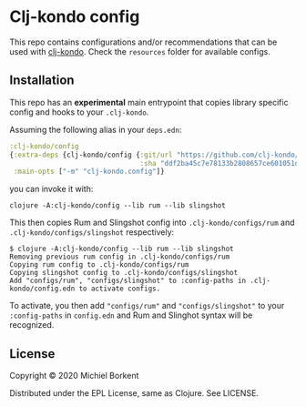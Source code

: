 # Clj-kondo config

This repo contains configurations and/or recommendations that can be used with
[clj-kondo](https://github.com/borkdude/clj-kondo/). Check the `resources` folder for available configs.

## Installation

This repo has an **experimental** main entrypoint that copies library specific config and hooks to your `.clj-kondo`.

Assuming the following alias in your `deps.edn`:

``` clojure
:clj-kondo/config
{:extra-deps {clj-kondo/config {:git/url "https://github.com/clj-kondo/config"
                                :sha "ddf2ba45c7e78133b2808657ce601051d364bce5"}}
 :main-opts ["-m" "clj-kondo.config"]}
``` 

you can invoke it with:

``` shell
clojure -A:clj-kondo/config --lib rum --lib slingshot
```

This then copies Rum and Slingshot config into `.clj-kondo/configs/rum` and `.clj-kondo/configs/slingshot` respectively:

``` shell
$ clojure -A:clj-kondo/config --lib rum --lib slingshot
Removing previous rum config in .clj-kondo/configs/rum
Copying rum config to .clj-kondo/configs/rum
Copying slingshot config to .clj-kondo/configs/slingshot
Add "configs/rum", "configs/slingshot" to :config-paths in .clj-kondo/config.edn to activate configs.
```

To activate, you then add `"configs/rum"` and `"configs/slingshot"`  to your `:config-paths` in `config.edn` and Rum and Slinghot syntax will be recognized.

## License

Copyright © 2020 Michiel Borkent

Distributed under the EPL License, same as Clojure. See LICENSE.
